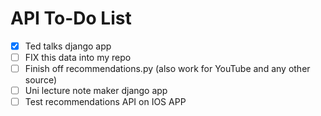# API To-Do List

- [X] Ted talks django app
- [ ] FIX this data into my repo
- [ ] Finish off recommendations.py (also work for YouTube and any other source)
- [ ] Uni lecture note maker django app
- [ ] Test recommendations API on IOS APP
